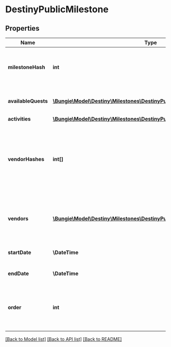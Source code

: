 # DestinyPublicMilestone

## Properties
Name | Type | Description | Notes
------------ | ------------- | ------------- | -------------
**milestoneHash** | **int** | The hash identifier for the milestone. Use it to look up the DestinyMilestoneDefinition for static data about the Milestone. | [optional] 
**availableQuests** | [**\Bungie\Model\Destiny\Milestones\DestinyPublicMilestoneQuest[]**](DestinyPublicMilestoneQuest.md) | A milestone not need have even a single quest, but if there are active quests they will be returned here. | [optional] 
**activities** | [**\Bungie\Model\Destiny\Milestones\DestinyPublicMilestoneChallengeActivity[]**](DestinyPublicMilestoneChallengeActivity.md) |  | [optional] 
**vendorHashes** | **int[]** | Sometimes milestones - or activities active in milestones - will have relevant vendors. These are the vendors that are currently relevant.  Deprecated, already, for the sake of the new \&quot;vendors\&quot; property that has more data. What was I thinking. | [optional] 
**vendors** | [**\Bungie\Model\Destiny\Milestones\DestinyPublicMilestoneVendor[]**](DestinyPublicMilestoneVendor.md) | This is why we can&#39;t have nice things. This is the ordered list of vendors to be shown that relate to this milestone, potentially along with other interesting data. | [optional] 
**startDate** | **\DateTime** | If known, this is the date when the Milestone started/became active. | [optional] 
**endDate** | **\DateTime** | If known, this is the date when the Milestone will expire/recycle/end. | [optional] 
**order** | **int** | Used for ordering milestones in a display to match how we order them in BNet. May pull from static data, or possibly in the future from dynamic information. | [optional] 

[[Back to Model list]](../README.md#documentation-for-models) [[Back to API list]](../README.md#documentation-for-api-endpoints) [[Back to README]](../README.md)


